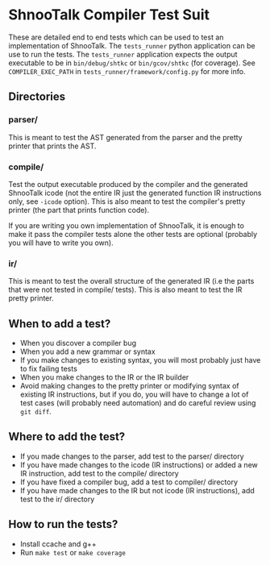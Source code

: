 # ShnooTalk Compiler Test Suit

These are detailed end to end tests which can be used to test an implementation of ShnooTalk. The `tests_runner` python application can be use 
to run the tests. The `tests_runner` application expects the output executable to be in `bin/debug/shtkc` or `bin/gcov/shtkc` (for coverage). 
See `COMPILER_EXEC_PATH` in `tests_runner/framework/config.py` for more info.

## Directories

### parser/

This is meant to test the AST generated from the parser and the pretty printer that prints the AST.

### compile/

Test the output executable produced by the compiler and the generated ShnooTalk icode (not the entire IR just the generated function IR instructions only, see `-icode` option).
This is also meant to test the compiler's pretty printer (the part that prints function code).

If you are writing you own implementation of ShnooTalk, it is enough to make it pass the compiler tests alone the other tests are optional (probably you will have to write you own).

### ir/

This is meant to test the overall structure of the generated IR (i.e the parts that were not tested in compile/ tests). This is also meant to test the IR 
pretty printer.

## When to add a test?

+ When you discover a compiler bug
+ When you add a new grammar or syntax
+ If you make changes to existing syntax, you will most probably just have to fix failing tests
+ When you make changes to the IR or the IR builder
+ Avoid making changes to the pretty printer or modifying syntax of existing IR 
  instructions, but if you do, you will have to change a lot of test cases (will probably need automation)
  and do careful review using `git diff`.

## Where to add the test?

+ If you made changes to the parser, add test to the parser/ directory
+ If you have made changes to the icode (IR instructions) or added a new IR instruction, add test to the compile/ directory
+ If you have fixed a compiler bug, add a test to compiler/ directory
+ If you have made changes to the IR but not icode (IR instructions), add test to the ir/ directory

## How to run the tests?

+ Install ccache and g++
+ Run `make test` or `make coverage`
